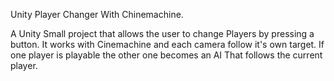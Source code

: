 Unity Player Changer With Chinemachine.

A Unity Small project that allows the user to change Players by pressing a button. It works with Cinemachine and each camera follow it's own target. If one player is playable the other one becomes an AI That follows the current player.
